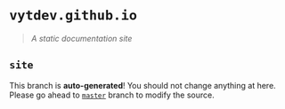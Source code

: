 # `vytdev.github.io`

> _A static documentation site_

## `site`

This branch is **auto-generated**! You should not change anything at here.
Please go ahead to [`master`][dl] branch to modify the source.

[dl]: https://github.com/vytdev/vytdev.github.io/tree/master



